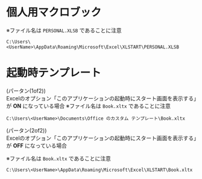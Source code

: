 # 個人用マクロブック

※ファイル名は `PERSONAL.XLSB` であることに注意  
```
C:\Users\<UserName>\AppData\Roaming\Microsoft\Excel\XLSTART\PERSONAL.XLSB
```

# 起動時テンプレート

(パータン(1of2))  
Excelのオプション「このアプリケーションの起動時にスタート画面を表示する」が **ON** になっている場合
※ファイル名は `Book.xltx` であることに注意  
```
C:\Users\<UserName>\Documents\Office のカスタム テンプレート\Book.xltx
```

(パータン(2of2))  
Excelのオプション「このアプリケーションの起動時にスタート画面を表示する」が **OFF** になっている場合


※ファイル名は `Book.xltx` であることに注意  
```
C:\Users\<UserName>\AppData\Roaming\Microsoft\Excel\XLSTART\Book.xltx
```
